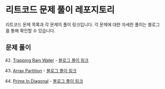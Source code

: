 # 리트코드 문제 풀이 레포지토리

리트코드 문제 목록과 각 문제의 풀이 링크입니다. 각 문제에 대한 자세한 풀이는 블로그를 통해 확인할 수 있습니다.


## 문제 풀이

42. [Trapping Rain Water](https://leetcode.com/problems/trapping-rain-water/description/) - [블로그 풀이 링크](https://blog.naver.com/gamgomyang/223439892381)
    
561. [Array Partition](https://leetcode.com/problems/array-partition/description/) - [블로그 풀이 링크](https://blog.naver.com/gamgomyang/223440019500)
     
2614. [Prime In Diagonal](https://leetcode.com/problems/prime-in-diagonal/description/) - [블로그 풀이 링크](https://blog.naver.com/gamgomyang/223499211433)




